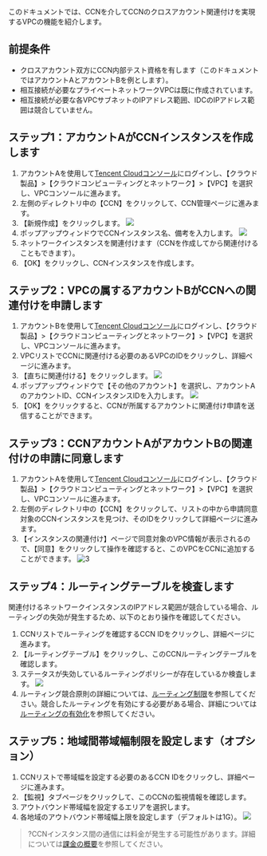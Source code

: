 このドキュメントでは、CCNを介してCCNのクロスアカウント関連付けを実現するVPCの機能を紹介します。

## 前提条件
- クロスアカウント双方にCCN内部テスト資格を有します（このドキュメントではアカウントAとアカウントBを例とします）。
- 相互接続が必要なプライベートネットワークVPCは既に作成されています。
- 相互接続が必要な各VPCサブネットのIPアドレス範囲、IDCのIPアドレス範囲は競合していません。


## ステップ1：アカウントAがCCNインスタンスを作成します
1. アカウントAを使用して[Tencent Cloudコンソール](https://console.cloud.tencent.com/)にログインし、【クラウド製品】>【クラウドコンピューティングとネットワーク】>【VPC】を選択し、VPCコンソールに進みます。
2. 左側のディレクトリ中の【CCN】をクリックして、CCN管理ページに進みます。
3. 【新規作成】をクリックします。
 ![](https://main.qcloudimg.com/raw/4189c3d3af70c389a81159a12198a21c.png)
4. ポップアップウィンドウでCCNインスタンス名、備考を入力します。
![](https://main.qcloudimg.com/raw/8609a7bff509a7630938714730d472be.png)
5. ネットワークインスタンスを関連付けます（CCNを作成してから関連付けることもできます）。
6. 【OK】をクリックし、CCNインスタンスを作成します。

## ステップ2：VPCの属するアカウントBがCCNへの関連付けを申請します
1. アカウントBを使用して[Tencent Cloudコンソール](https://console.cloud.tencent.com/)にログインし、【クラウド製品】>【クラウドコンピューティングとネットワーク】>【VPC】を選択し、VPCコンソールに進みます。
2. VPCリストでCCNに関連付ける必要のあるVPCのIDをクリックし、詳細ページに進みます。
3. 【直ちに関連付ける】をクリックします。
![](https://main.qcloudimg.com/raw/0ed0b142be6116cf4cf9fa4aff81c611.png)
4. ポップアップウィンドウで【その他のアカウント】を選択し、アカウントAのアカウントID、CCNインスタンスIDを入力します。
![](https://i.imgur.com/SYNWnBZ.png)
5. 【OK】をクリックすると、CCNが所属するアカウントに関連付け申請を送信することができます。

## ステップ3：CCNアカウントAがアカウントBの関連付けの申請に同意します
1. アカウントAを使用して[Tencent Cloudコンソール](https://console.cloud.tencent.com/)にログインし、【クラウド製品】>【クラウドコンピューティングとネットワーク】>【VPC】を選択し、VPCコンソールに進みます。
2. 左側のディレクトリ中の【CCN】をクリックして、リストの中から申請同意対象のCCNインスタンスを見つけ、そのIDをクリックして詳細ページに進みます。
3. 【インスタンスの関連付け】ページで同意対象のVPC情報が表示されるので、【同意】をクリックして操作を確認すると、このVPCをCCNに追加することができます。
 ![3](https://main.qcloudimg.com/raw/f63b5f1497e372515521e75f3467eb59.png)

## ステップ4：ルーティングテーブルを検査します
関連付けるネットワークインスタンスのIPアドレス範囲が競合している場合、ルーティングの失効が発生するため、以下のとおり操作を確認してください。

1. CCNリストでルーティングを確認するCCN IDをクリックし、詳細ページに進みます。
2. 【ルーティングテーブル】をクリックし、このCCNルーティングテーブルを確認します。
3. ステータスが失効しているルーティングポリシーが存在しているか検査します。
 ![](https://main.qcloudimg.com/raw/ae2fb3be44f2f56ab64a257f505b2b4e.png)
4. ルーティング競合原則の詳細については、[ルーティング制限](https://cloud.tencent.com/document/product/877/18679#.E8.B7.AF.E7.94.B1.E9.99.90.E5.88.B6)を参照してください。競合したルーティングを有効にする必要がある場合、詳細については[ルーティングの有効化](https://cloud.tencent.com/document/product/877/18750)を参照してください。

## ステップ5：地域間帯域幅制限を設定します（オプション）

1. CCNリストで帯域幅を設定する必要のあるCCN IDをクリックし、詳細ページに進みます。
2. 【監視】タブページをクリックして、このCCNの監視情報を確認します。
3. アウトバウンド帯域幅を設定するエリアを選択します。
4. 各地域のアウトバウンド帯域幅上限を設定します（デフォルトは1G）。
 ![](https://main.qcloudimg.com/raw/e92d2cef0bdf5366054f7fd71415f24a.png)

>?CCNインスタンス間の通信には料金が発生する可能性があります。詳細については[課金の概要](https://cloud.tencent.com/document/product/877/18676)を参照してください。
